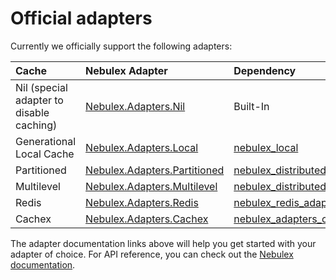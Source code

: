 # Official adapters

Currently we officially support the following adapters:

| Cache | Nebulex Adapter | Dependency |
|:------|:----------------|:-----------|
| Nil (special adapter to disable caching) | [Nebulex.Adapters.Nil][nil] | Built-In |
| Generational Local Cache | [Nebulex.Adapters.Local][la] | [nebulex_local][la] |
| Partitioned | [Nebulex.Adapters.Partitioned][pa] | [nebulex_distributed][pa] |
| Multilevel | [Nebulex.Adapters.Multilevel][ma] | [nebulex_distributed][ma] |
| Redis | [Nebulex.Adapters.Redis][nbx_redis] | [nebulex_redis_adapter][nbx_redis] |
| Cachex | [Nebulex.Adapters.Cachex][nbx_cachex] | [nebulex_adapters_cachex][nbx_cachex] |

[nil]: http://hexdocs.pm/nebulex/Nebulex.Adapters.Nil.html
[la]: http://hexdocs.pm/nebulex_local/Nebulex.Adapters.Local.html
[pa]: http://hexdocs.pm/nebulex_distributed/Nebulex.Adapters.Partitioned.html
[ma]: http://hexdocs.pm/nebulex_distributed/Nebulex.Adapters.Multilevel.html
[nbx_redis]: https://hexdocs.pm/nebulex_redis_adapter/Nebulex.Adapters.Redis.html
[nbx_cachex]: https://hexdocs.pm/nebulex_adapters_cachex/Nebulex.Adapters.Cachex.html

The adapter documentation links above will help you get started with your
adapter of choice. For API reference, you can check out the
[Nebulex documentation](http://hexdocs.pm/nebulex/Nebulex.html).
